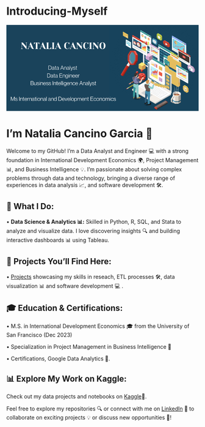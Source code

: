 # Introducing-Myself
![Banner](https://github.com/nataliacancinogarcia/nataliacancinogarcia/blob/main/Dreamland.png) <!-- Optional banner image -->


# I’m Natalia Cancino Garcia 👋

Welcome to my GitHub! I’m a Data Analyst and Engineer 💻 with a strong foundation in International Development Economics 🌍, Project Management 📊, and Business Intelligence 💡. I’m passionate about solving complex problems through data and technology, bringing a diverse range of experiences in data analysis 📈, and software development 🛠️.


## 🌟 What I Do:

• **Data Science & Analytics 📊:** Skilled in Python, R, SQL, and Stata to analyze and visualize data. I love discovering insights 🔍 and building interactive dashboards 📊 using Tableau.


## 🚀 Projects You’ll Find Here:

• [Projects](https://github.com/nataliacancinogarcia/Portfolio) showcasing my skills in reseach, ETL processes 🛠️, data visualization 📊 and software development 💻 .


## 🎓 Education & Certifications:

• M.S. in International Development Economics 🎓 from the University of San Francisco (Dec 2023)
 
• Specialization in Project Management in Business Intelligence 🧠 
 
• Certifications, Google Data Analytics 📜.

  
## 📊 Explore My Work on Kaggle:

Check out my data projects and notebooks on [Kaggle](https://www.kaggle.com/nataliacancino)🏅.

Feel free to explore my repositories 🔍 or connect with me on [LinkedIn](https://www.linkedin.com/in/natalia-cancino-g/) 🤝 to collaborate on exciting projects 💡 or discuss new opportunities 🌟!
